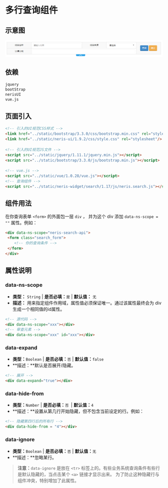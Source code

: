 # 多行查询组件

## 示意图
![多行查询组件](../../assets/imgs/search/search.png)

## 依赖
```
jquery
bootStrap
nerisUI
vue.js
```

## 页面引入
```html
<!-- 引入的UI规范CSS样式 -->
<link href="../static/bootstrap/3.3.0/css/bootstrap.min.css" rel="stylesheet"/>
<link href="../static/neris-ui/1.9.2/css/style.css" rel="stylesheet"/>
          
<!-- 引入的UI规范JS文件 -->    
<script src="../static/jquery/1.11.1/jquery.min.js"></script>
<script src="../static/bootstrap/3.3.0/js/bootstrap.min.js"></script>
 
<!-- vue.js -->
<script src="../static/vue/1.0.28/vue.js"></script>
<!-- 查询组件 -->
<script src="../static/neris-widget/search/1.17/js/neris.search.js"></script>
```

## 组件用法
在你查询表单 `<form>` 的外面包一层 `div` ， 并为这个 div 添加 `data-ns-scope = ""` 属性。例如：
```html
<div data-ns-scope="neris-search-api">
 <form class="search_form">
	<!-- 你的查询条件 -->
 </form>
</div>
```

## 属性说明
### data-ns-scope
- **类型：** `String` | **是否必填：**`是` | **默认值：** `无`
- **描述：** 用来指定组件作用域，属性值必须保证唯一。通过该属性最终会为 div 生成一个相同值的id属性。
```html
<!-- 源代码 -->
<div data-ns-scope="xxx"></div>
<!-- 审查元素 -->
<div data-ns-scope="xxx" id="xxx"></div>
```

### data-expand
- **类型：**`Boolean` | **是否必填：**`否` | **默认值：**`false`
- **描述：**默认是否展开/隐藏。
```html
<!-- 展开 -->
<div data-expand="true"></div>
```

### data-hide-from
- **类型：**`Number` | **是否必填：**`否 `| **默认值：**`4`
- **描述：**设置从第几行开始隐藏，但不包含当前设定的行。例如：
```html
<!-- 隐藏第四行后的所有行 -->
<div data-hide-from = "4"></div>
```

### data-ignore
- **类型：**`Boolean` | **是否必填：**`否` | **默认值：**`无`
- **描述：**忽略某行。

> **注意：**`data-ignore` 是放在 `<tr>` 标签上的。有些业务系统查询条件有些行是默认隐藏的，当点击某个 `<a>` 链接才显示出来。
为了防止这种隐藏行与组件冲突，特别增加了此属性。
